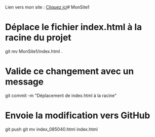 Lien vers mon site : [Cliquez ici](https://eloine3.github.io/MonProjet/)# MonSite1


# Déplace le fichier index.html à la racine du projet
git mv MonSite1/index.html .

# Valide ce changement avec un message
git commit -m "Déplacement de index.html à la racine"

# Envoie la modification vers GitHub
git push
 git mv index_085040.html index.html
 
